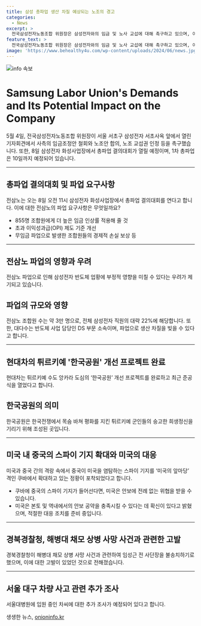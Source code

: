 ```yaml
---
title: 삼성 총파업 생산 차질 예상되는 노조의 경고
categories:
  - News
excerpt: >
  전국삼성전자노동조합 위원장은 삼성전자와의 임금 및 노사 교섭에 대해 촉구하고 있으며, 이로 인해 업계 긴장감이 높아지고 있다. 전삼노는 1차 총파업을 계획 중으로 삼성 반도체 생산에 영향을 줄 우려가 있다. 또한, 국민의힘 선거관리위원회가 각 후보들의 공방을 막기 위해 대응 조치를 취할 것이라 밝혔다. 또한, 현대차는 튀르키 공원 개선사업을 완료했으며, 미국과 중국 간에는 쿠바 내 중국의 스파이 기지 설치로 인한 갈등이 고조되고 있다. 경북경찰청과 공수처 간의 송치 논란도 이슈가 되었으며, 시청역 역주행 사고의 차량 운전자에 대한 2차 조사도 예정되어 있다.
feature_text: >
  전국삼성전자노동조합 위원장은 삼성전자와의 임금 및 노사 교섭에 대해 촉구하고 있으며, 이로 인해 업계 긴장감이 높아지고 있다. 전삼노는 1차 총파업을 계획 중으로 삼성 반도체 생산에 영향을 줄 우려가 있다. 또한, 국민의힘 선거관리위원회가 각 후보들의 공방을 막기 위해 대응 조치를 취할 것이라 밝혔다. 또한, 현대차는 튀르키 공원 개선사업을 완료했으며, 미국과 중국 간에는 쿠바 내 중국의 스파이 기지 설치로 인한 갈등이 고조되고 있다. 경북경찰청과 공수처 간의 송치 논란도 이슈가 되었으며, 시청역 역주행 사고의 차량 운전자에 대한 2차 조사도 예정되어 있다.
image: 'https://www.behealthy4u.com/wp-content/uploads/2024/06/news.jpg'
---
```


<p><img src="https://www.behealthy4u.com/wp-content/uploads/2024/06/news.jpg" alt="info 속보" /></p>

<h1>Samsung Labor Union's Demands and Its Potential Impact on the Company</h1>

<p data-ke-size="size16">5월 4일, 전국삼성전자노동조합 위원장이 서울 서초구 삼성전자 서초사옥 앞에서 열린 기자회견에서 사측의 임금조정안 철회와 노조안 합의, 노조 교섭권 인정 등을 촉구했습니다. 또한, 8일 삼성전자 화성사업장에서 총파업 결의대회가 열릴 예정이며, 1차 총파업은 10일까지 예정되어 있습니다.</p>

<hr>

<h2>총파업 결의대회 및 파업 요구사항</h2>

<p data-ke-size="size16">전삼노는 오는 8일 오전 11시 삼성전자 화성사업장에서 총파업 결의대회를 연다고 합니다. 이에 대한 전삼노의 파업 요구사항은 무엇일까요?</p>

<ul>
  <li>855명 조합원에게 더 높은 임금 인상률 적용해 줄 것</li>
  <li>초과 이익성과급(OPI) 제도 기준 개선</li>
  <li>무임금 파업으로 발생한 조합원들의 경제적 손실 보상 등</li>
</ul>

<hr>

<h2>전삼노 파업의 영향과 우려</h2>

<p data-ke-size="size16">전삼노 파업으로 인해 삼성전자 반도체 업황에 부정적 영향을 미칠 수 있다는 우려가 제기되고 있습니다.</p>

<h2>파업의 규모와 영향</h2>

<p data-ke-size="size16">전삼노 조합원 수는 약 3만 명으로, 전체 삼성전자 직원의 대략 22%에 해당합니다. 또한, 대다수는 반도체 사업 담당인 DS 부문 소속이며, 파업으로 생산 차질을 빚을 수 있다고 합니다.</p>

<hr>

<h2>현대차의 튀르키예 '한국공원' 개선 프로젝트 완료</h2>

<p data-ke-size="size16">현대차는 튀르키예 수도 앙카라 도심의 ‘한국공원’ 개선 프로젝트를 완료하고 최근 준공식을 열었다고 합니다.</p>

<h2>한국공원의 의미</h2>

<p data-ke-size="size16">한국공원은 한국전쟁에서 목숨 바쳐 평화를 지킨 튀르키예 군인들의 숭고한 희생정신을 기리기 위해 조성된 곳입니다.</p>

<hr>

<h2>미국 내 중국의 스파이 기지 확대와 미국의 대응</h2>

<p data-ke-size="size16">미국과 중국 간의 격랑 속에서 중국이 미국을 염탐하는 스파이 기지를 ‘미국의 앞마당’ 격인 쿠바에서 확대하고 있는 정황이 포착되었다고 합니다.</p>

<ul>
  <li>쿠바에 중국의 스파이 기지가 들어선다면, 미국은 안보에 전례 없는 위협을 받을 수 있습니다.</li>
  <li>미국은 본토 및 역내에서의 안보 공약을 충족시킬 수 있다는 데 확신이 있다고 밝혔으며, 적절한 대응 조치를 준비 중입니다.</li>
</ul>

<hr>

<h2>경북경찰청, 해병대 채모 상병 사망 사건과 관련한 고발</h2>

<p data-ke-size="size16">경북경찰청이 해병대 채모 상병 사망 사건과 관련하여 임성근 전 사단장을 불송치하기로 했으며, 이에 대한 고발이 있었던 것으로 전해졌습니다.</p>

<hr>

<h2>서울 대구 차량 사고 관련 추가 조사</h2>

<p data-ke-size="size16">서울대병원에 입원 중인 차씨에 대한 추가 조사가 예정되어 있다고 합니다.</p>
생생한 뉴스, <a href="https://onioninfo.kr" rel="dofollow">onioninfo.kr</a>


